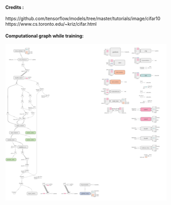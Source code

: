 <h4>Credits : </h4>
https://github.com/tensorflow/models/tree/master/tutorials/image/cifar10 <br>
https://www.cs.toronto.edu/~kriz/cifar.html

<h4>Computational graph while training: </h4>
<img src="train_graph.png" />
